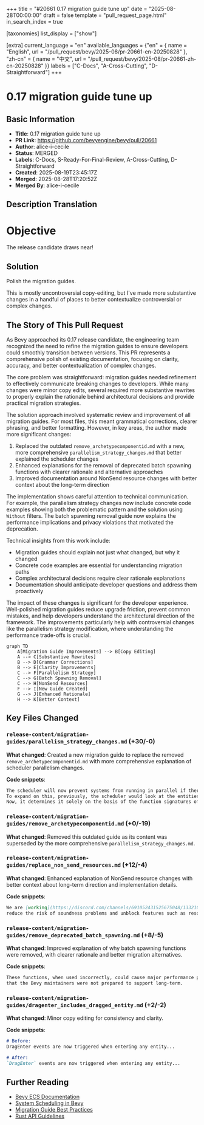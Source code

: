 +++
title = "#20661 0.17 migration guide tune up"
date = "2025-08-28T00:00:00"
draft = false
template = "pull_request_page.html"
in_search_index = true

[taxonomies]
list_display = ["show"]

[extra]
current_language = "en"
available_languages = {"en" = { name = "English", url = "/pull_request/bevy/2025-08/pr-20661-en-20250828" }, "zh-cn" = { name = "中文", url = "/pull_request/bevy/2025-08/pr-20661-zh-cn-20250828" }}
labels = ["C-Docs", "A-Cross-Cutting", "D-Straightforward"]
+++

# 0.17 migration guide tune up

## Basic Information
- **Title**: 0.17 migration guide tune up
- **PR Link**: https://github.com/bevyengine/bevy/pull/20661
- **Author**: alice-i-cecile
- **Status**: MERGED
- **Labels**: C-Docs, S-Ready-For-Final-Review, A-Cross-Cutting, D-Straightforward
- **Created**: 2025-08-19T23:45:17Z
- **Merged**: 2025-08-28T17:20:52Z
- **Merged By**: alice-i-cecile

## Description Translation
# Objective

The release candidate draws near!

## Solution

Polish the migration guides.

This is mostly uncontroversial copy-editing, but I've made more substantive changes in a handful of places to better contextualize controversial or complex changes.

## The Story of This Pull Request

As Bevy approached its 0.17 release candidate, the engineering team recognized the need to refine the migration guides to ensure developers could smoothly transition between versions. This PR represents a comprehensive polish of existing documentation, focusing on clarity, accuracy, and better contextualization of complex changes.

The core problem was straightforward: migration guides needed refinement to effectively communicate breaking changes to developers. While many changes were minor copy edits, several required more substantive rewrites to properly explain the rationale behind architectural decisions and provide practical migration strategies.

The solution approach involved systematic review and improvement of all migration guides. For most files, this meant grammatical corrections, clearer phrasing, and better formatting. However, in key areas, the author made more significant changes:

1. Replaced the outdated `remove_archetypecomponentid.md` with a new, more comprehensive `parallelism_strategy_changes.md` that better explained the scheduler changes
2. Enhanced explanations for the removal of deprecated batch spawning functions with clearer rationale and alternative approaches
3. Improved documentation around NonSend resource changes with better context about the long-term direction

The implementation shows careful attention to technical communication. For example, the parallelism strategy changes now include concrete code examples showing both the problematic pattern and the solution using `Without` filters. The batch spawning removal guide now explains the performance implications and privacy violations that motivated the deprecation.

Technical insights from this work include:
- Migration guides should explain not just what changed, but why it changed
- Concrete code examples are essential for understanding migration paths
- Complex architectural decisions require clear rationale explanations
- Documentation should anticipate developer questions and address them proactively

The impact of these changes is significant for the developer experience. Well-polished migration guides reduce upgrade friction, prevent common mistakes, and help developers understand the architectural direction of the framework. The improvements particularly help with controversial changes like the parallelism strategy modification, where understanding the performance trade-offs is crucial.

```mermaid
graph TD
    A[Migration Guide Improvements] --> B[Copy Editing]
    A --> C[Substantive Rewrites]
    B --> D[Grammar Corrections]
    B --> E[Clarity Improvements]
    C --> F[Parallelism Strategy]
    C --> G[Batch Spawning Removal]
    C --> H[NonSend Resources]
    F --> I[New Guide Created]
    G --> J[Enhanced Rationale]
    H --> K[Better Context]
```

## Key Files Changed

### `release-content/migration-guides/parallelism_strategy_changes.md` (+30/-0)
**What changed**: Created a new migration guide to replace the removed `remove_archetypecomponentid.md` with more comprehensive explanation of scheduler parallelism changes.

**Code snippets**:
```markdown
The scheduler will now prevent systems from running in parallel if there *could* be an archetype that they conflict on, even if there aren't actually any.
To expand on this, previously, the scheduler would look at the entities that exist to determine if there's any overlap.
Now, it determines it solely on the basis of the function signatures of the systems that are run.
```

### `release-content/migration-guides/remove_archetypecomponentid.md` (+0/-19)
**What changed**: Removed this outdated guide as its content was superseded by the more comprehensive `parallelism_strategy_changes.md`.

### `release-content/migration-guides/replace_non_send_resources.md` (+12/-4)
**What changed**: Enhanced explanation of NonSend resource changes with better context about long-term direction and implementation details.

**Code snippets**:
```markdown
We are [working](https://discord.com/channels/691052431525675048/1332109626962874468) to move `!Send` data out of the ECS, in order to simplify internal implementation,
reduce the risk of soundness problems and unblock features such as resources-as-entities and improved scheduling.
```

### `release-content/migration-guides/remove_deprecated_batch_spawning.md` (+8/-5)
**What changed**: Improved explanation of why batch spawning functions were removed, with clearer rationale and better migration alternatives.

**Code snippets**:
```markdown
These functions, when used incorrectly, could cause major performance problems and generally violated the privacy of the ECS internals in ways
that the Bevy maintainers were not prepared to support long-term.
```

### `release-content/migration-guides/dragenter_includes_dragged_entity.md` (+2/-2)
**What changed**: Minor copy editing for consistency and clarity.

**Code snippets**:
```markdown
# Before:
DragEnter events are now triggered when entering any entity...

# After:
`DragEnter` events are now triggered when entering any entity...
```

## Further Reading

- [Bevy ECS Documentation](https://bevyengine.org/learn/ecs/)
- [System Scheduling in Bevy](https://bevyengine.org/learn/scheduling/)
- [Migration Guide Best Practices](https://diataxis.fr/how-to-guides/)
- [Rust API Guidelines](https://rust-lang.github.io/api-guidelines/documentation.html)